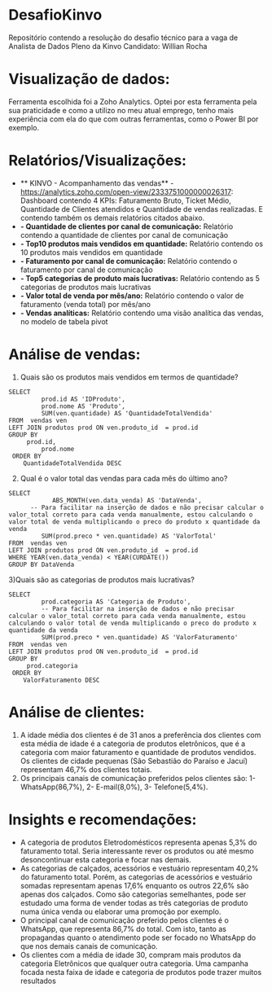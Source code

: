 # DesafioKinvo
Repositório contendo a resolução do desafio técnico para a vaga de Analista de Dados Pleno da Kinvo
Candidato: Willian Rocha 

# Visualização de dados:
Ferramenta escolhida foi a Zoho Analytics. Optei por esta ferramenta pela sua praticidade e como a utilizo no meu atual emprego, tenho mais experiência com ela do que com outras ferramentas, como o Power BI por exemplo. 

# Relatórios/Visualizações:
- ** KINVO - Acompanhamento das vendas** - https://analytics.zoho.com/open-view/2333751000000026317: Dashboard contendo 4 KPIs: Faturamento Bruto, Ticket Médio, Quantidade de Clientes atendidos e Quantidade de vendas realizadas. E contendo também os demais relatórios citados abaixo.
- **- Quantidade de clientes por canal de comunicação:** Relatório contendo a quantidade de clientes por canal de comunicação
- **- Top10 produtos mais vendidos em quantidade:** Relatório contendo os 10 produtos mais vendidos em quantidade
- **- Faturamento por canal  de comunicação:** Relatório contendo o faturamento por canal de comunicação
- **- Top5 categorias de produto mais lucrativas:** Relatório contendo as 5 categorias de produtos mais lucrativas
- **- Valor total de venda por mês/ano:** Relatório contendo o valor de faturamento (venda total) por mês/ano
- **- Vendas analíticas:** Relatório contendo uma visão analítica das vendas, no modelo de tabela pivot

# Análise de vendas:
1) Quais são os produtos mais vendidos em termos de quantidade?
```
SELECT
		 prod.id AS 'IDProduto',
         prod.nome AS 'Produto',
         SUM(ven.quantidade) AS 'QuantidadeTotalVendida'
FROM  vendas ven
LEFT JOIN produtos prod ON ven.produto_id  = prod.id 
GROUP BY
	 prod.id,
         prod.nome
 ORDER BY
	QuantidadeTotalVendida DESC
```
2) Qual é o valor total das vendas para cada mês do último ano?
```
SELECT
		 	ABS_MONTH(ven.data_venda) AS 'DataVenda',
      -- Para facilitar na inserção de dados e não precisar calcular o valor_total correto para cada venda manualmente, estou calculando o valor total de venda multiplicando o preco do produto x quantidade da venda
		 SUM(prod.preco * ven.quantidade) AS 'ValorTotal'
FROM  vendas ven
LEFT JOIN produtos prod ON ven.produto_id  = prod.id 
WHERE YEAR(ven.data_venda) < YEAR(CURDATE())
GROUP BY DataVenda
```
3)Quais são as categorias de produtos mais lucrativas?
```
SELECT
		 prod.categoria AS 'Categoria de Produto',
         -- Para facilitar na inserção de dados e não precisar calcular o valor_total correto para cada venda manualmente, estou calculando o valor total de venda multiplicando o preco do produto x quantidade da venda
         SUM(prod.preco * ven.quantidade) AS 'ValorFaturamento'
FROM  vendas ven
LEFT JOIN produtos prod ON ven.produto_id  = prod.id 
GROUP BY
	 prod.categoria
 ORDER BY
	ValorFaturamento DESC   
  ```

# Análise de clientes:
1) A idade média dos clientes é de 31 anos a preferência dos clientes com esta média de idade é a categoria de produtos eletrônicos, que é a categoria com maior faturamento e quantidade de produtos vendidos. Os clientes de cidade pequenas (São Sebastião do Paraíso e Jacuí) representam 46,7% dos clientes totais.
2) Os principais canais de comunicação preferidos pelos clientes são: 1- WhatsApp(86,7%), 2- E-mail(8,0%), 3- Telefone(5,4%).

# Insights e recomendações:
- A categoria de produtos Eletrodomésticos representa apenas 5,3% do faturamento total. Seria interessante rever os produtos ou até mesmo desoncontinuar esta categoria e focar nas demais.
- As categorias de calçados, acessórios e vestuário representam 40,2% do faturamento total. Porém, as categorias de acessórios e vestuário somadas representam apenas 17,6% enquanto os outros 22,6% são apenas dos calçados. Como são categorias semelhantes, pode ser estudado uma forma de vender todas as três categorias de produto numa única venda ou elaborar uma promoção por exemplo.
- O principal canal de comunicação preferido pelos clientes é o WhatsApp, que representa 86,7% do total. Com isto, tanto as propagandas quanto o atendimento pode ser focado no WhatsApp do que nos demais canais de comunicação.
- Os clientes com a média de idade 30, compram mais produtos da categoria Eletrônicos que qualquer outra categoria. Uma campanha focada nesta faixa de idade e categoria de produtos pode trazer muitos resultados


